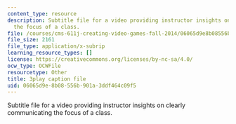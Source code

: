 ```yaml
---
content_type: resource
description: Subtitle file for a video providing instructor insights on clearly communicating
  the focus of a class.
file: /courses/cms-611j-creating-video-games-fall-2014/06065d9e8b08556b901a3ddf464c09f5_T0GdXZusbKI.vtt
file_size: 2161
file_type: application/x-subrip
learning_resource_types: []
license: https://creativecommons.org/licenses/by-nc-sa/4.0/
ocw_type: OCWFile
resourcetype: Other
title: 3play caption file
uid: 06065d9e-8b08-556b-901a-3ddf464c09f5
---
```

Subtitle file for a video providing instructor insights on clearly communicating the focus of a class.